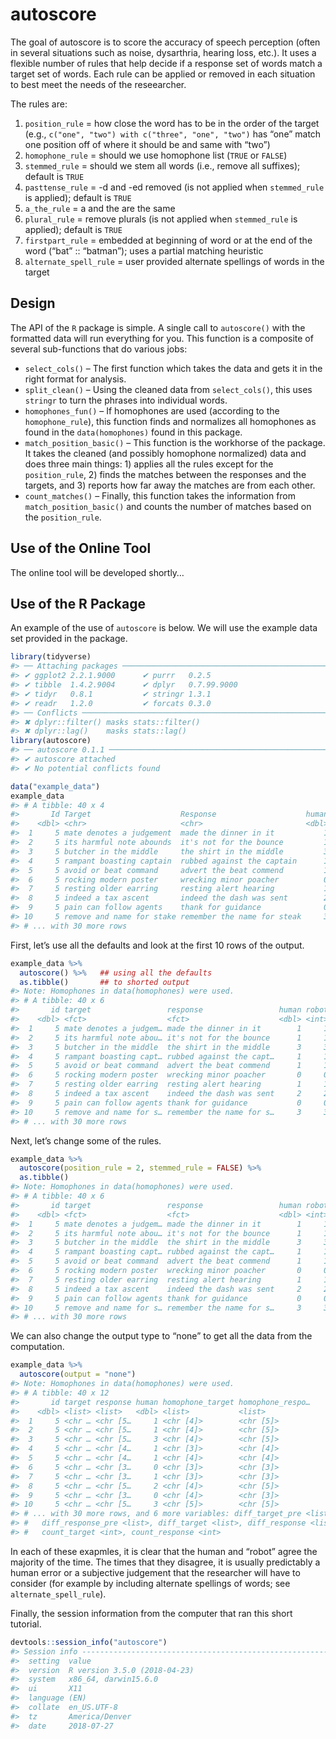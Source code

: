 <!-- README.md is generated from README.Rmd. Please edit that file -->
autoscore
=========

The goal of autoscore is to score the accuracy of speech perception
(often in several situations such as noise, dysarthria, hearing loss,
etc.). It uses a flexible number of rules that help decide if a response
set of words match a target set of words. Each rule can be applied or
removed in each situation to best meet the needs of the reseearcher.

The rules are:

1.  `position_rule` = how close the word has to be in the order of the
    target (e.g., `c("one", "two") with c("three", "one", "two")` has
    “one” match one position off of where it should be and same with
    “two”)
2.  `homophone_rule` = should we use homophone list (`TRUE` or `FALSE`)
3.  `stemmed_rule` = should we stem all words (i.e., remove all
    suffixes); default is `TRUE`
4.  `pasttense_rule` = -d and -ed removed (is not applied when
    `stemmed_rule` is applied); default is `TRUE`
5.  `a_the_rule` = a and the are the same
6.  `plural_rule` = remove plurals (is not applied when `stemmed_rule`
    is applied); default is `TRUE`
7.  `firstpart_rule` = embedded at beginning of word or at the end of
    the word (“bat” :: “batman”); uses a partial matching heuristic
8.  `alternate_spell_rule` = user provided alternate spellings of words
    in the target

Design
------

The API of the `R` package is simple. A single call to `autoscore()`
with the formatted data will run everything for you. This function is a
composite of several sub-functions that do various jobs:

-   `select_cols()` – The first function which takes the data and gets
    it in the right format for analysis.
-   `split_clean()` – Using the cleaned data from `select_cols()`, this
    uses `stringr` to turn the phrases into individual words.
-   `homophones_fun()` – If homophones are used (according to the
    `homophone_rule`), this function finds and normalizes all homophones
    as found in the `data(homophones)` found in this package.
-   `match_position_basic()` – This function is the workhorse of the
    package. It takes the cleaned (and possibly homophone normalized)
    data and does three main things: 1) applies all the rules except for
    the `position_rule`, 2) finds the matches between the responses and
    the targets, and 3) reports how far away the matches are from each
    other.
-   `count_matches()` – Finally, this function takes the information
    from `match_position_basic()` and counts the number of matches based
    on the `position_rule`.

Use of the Online Tool
----------------------

The online tool will be developed shortly…

Use of the R Package
--------------------

An example of the use of `autoscore` is below. We will use the example
data set provided in the package.

``` r
library(tidyverse)
#> ── Attaching packages ────────────────────────────────────────────────────────────────────────────────────────────────────── tidyverse 1.2.1.9000 ──
#> ✔ ggplot2 2.2.1.9000      ✔ purrr   0.2.5      
#> ✔ tibble  1.4.2.9004      ✔ dplyr   0.7.99.9000
#> ✔ tidyr   0.8.1           ✔ stringr 1.3.1      
#> ✔ readr   1.2.0           ✔ forcats 0.3.0
#> ── Conflicts ────────────────────────────────────────────────────────────────────────────────────────────────────────────── tidyverse_conflicts() ──
#> ✖ dplyr::filter() masks stats::filter()
#> ✖ dplyr::lag()    masks stats::lag()
library(autoscore)
#> ── autoscore 0.1.1 ─────────────────────────────────────────────────────────────────────────────────────────────── learn more at tysonbarrett.com ──
#> ✔ autoscore attached
#> ✔ No potential conflicts found

data("example_data")
example_data
#> # A tibble: 40 x 4
#>       Id Target                    Response                    human
#>    <dbl> <chr>                     <chr>                       <dbl>
#>  1     5 mate denotes a judgement  made the dinner in it           1
#>  2     5 its harmful note abounds  it's not for the bounce         1
#>  3     5 butcher in the middle     the shirt in the middle         3
#>  4     5 rampant boasting captain  rubbed against the captain      1
#>  5     5 avoid or beat command     advert the beat commend         1
#>  6     5 rocking modern poster     wrecking minor poacher          0
#>  7     5 resting older earring     resting alert hearing           1
#>  8     5 indeed a tax ascent       indeed the dash was sent        2
#>  9     5 pain can follow agents    thank for guidance              0
#> 10     5 remove and name for stake remember the name for steak     3
#> # ... with 30 more rows
```

First, let’s use all the defaults and look at the first 10 rows of the
output.

``` r
example_data %>%
  autoscore() %>%   ## using all the defaults
  as.tibble()       ## to shorted output
#> Note: Homophones in data(homophones) were used.
#> # A tibble: 40 x 6
#>       id target                 response                 human robot equal
#>    <dbl> <fct>                  <fct>                    <dbl> <int> <lgl>
#>  1     5 mate denotes a judgem… made the dinner in it        1     1 TRUE 
#>  2     5 its harmful note abou… it's not for the bounce      1     1 TRUE 
#>  3     5 butcher in the middle  the shirt in the middle      3     3 TRUE 
#>  4     5 rampant boasting capt… rubbed against the capt…     1     1 TRUE 
#>  5     5 avoid or beat command  advert the beat commend      1     1 TRUE 
#>  6     5 rocking modern poster  wrecking minor poacher       0     0 TRUE 
#>  7     5 resting older earring  resting alert hearing        1     1 TRUE 
#>  8     5 indeed a tax ascent    indeed the dash was sent     2     2 TRUE 
#>  9     5 pain can follow agents thank for guidance           0     0 TRUE 
#> 10     5 remove and name for s… remember the name for s…     3     3 TRUE 
#> # ... with 30 more rows
```

Next, let’s change some of the rules.

``` r
example_data %>%
  autoscore(position_rule = 2, stemmed_rule = FALSE) %>%
  as.tibble()
#> Note: Homophones in data(homophones) were used.
#> # A tibble: 40 x 6
#>       id target                 response                 human robot equal
#>    <dbl> <fct>                  <fct>                    <dbl> <int> <lgl>
#>  1     5 mate denotes a judgem… made the dinner in it        1     1 TRUE 
#>  2     5 its harmful note abou… it's not for the bounce      1     1 TRUE 
#>  3     5 butcher in the middle  the shirt in the middle      3     3 TRUE 
#>  4     5 rampant boasting capt… rubbed against the capt…     1     1 TRUE 
#>  5     5 avoid or beat command  advert the beat commend      1     1 TRUE 
#>  6     5 rocking modern poster  wrecking minor poacher       0     0 TRUE 
#>  7     5 resting older earring  resting alert hearing        1     1 TRUE 
#>  8     5 indeed a tax ascent    indeed the dash was sent     2     2 TRUE 
#>  9     5 pain can follow agents thank for guidance           0     0 TRUE 
#> 10     5 remove and name for s… remember the name for s…     3     3 TRUE 
#> # ... with 30 more rows
```

We can also change the output type to “none” to get all the data from
the computation.

``` r
example_data %>%
  autoscore(output = "none")
#> Note: Homophones in data(homophones) were used.
#> # A tibble: 40 x 12
#>       id target response human homophone_target homophone_respo…
#>    <dbl> <list> <list>   <dbl> <list>           <list>          
#>  1     5 <chr … <chr [5…     1 <chr [4]>        <chr [5]>       
#>  2     5 <chr … <chr [5…     1 <chr [4]>        <chr [5]>       
#>  3     5 <chr … <chr [5…     3 <chr [4]>        <chr [5]>       
#>  4     5 <chr … <chr [4…     1 <chr [3]>        <chr [4]>       
#>  5     5 <chr … <chr [4…     1 <chr [4]>        <chr [4]>       
#>  6     5 <chr … <chr [3…     0 <chr [3]>        <chr [3]>       
#>  7     5 <chr … <chr [3…     1 <chr [3]>        <chr [3]>       
#>  8     5 <chr … <chr [5…     2 <chr [4]>        <chr [5]>       
#>  9     5 <chr … <chr [3…     0 <chr [4]>        <chr [3]>       
#> 10     5 <chr … <chr [5…     3 <chr [5]>        <chr [5]>       
#> # ... with 30 more rows, and 6 more variables: diff_target_pre <list>,
#> #   diff_response_pre <list>, diff_target <list>, diff_response <list>,
#> #   count_target <int>, count_response <int>
```

In each of these exapmles, it is clear that the human and “robot” agree
the majority of the time. The times that they disagree, it is usually
predictably a human error or a subjective judgement that the researcher
will have to consider (for example by including alternate spellings of
words; see `alternate_spell_rule`).

Finally, the session information from the computer that ran this short
tutorial.

``` r
devtools::session_info("autoscore")
#> Session info -------------------------------------------------------------
#>  setting  value                       
#>  version  R version 3.5.0 (2018-04-23)
#>  system   x86_64, darwin15.6.0        
#>  ui       X11                         
#>  language (EN)                        
#>  collate  en_US.UTF-8                 
#>  tz       America/Denver              
#>  date     2018-07-27
```
